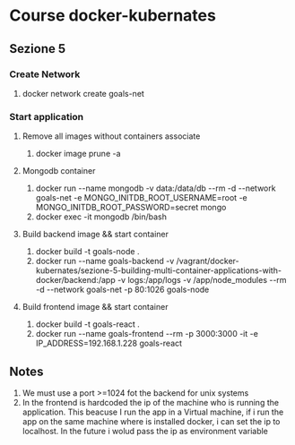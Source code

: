 # Course docker-kubernates

## Sezione 5

### Create Network

1. docker network create goals-net

### Start application

1. Remove all images without containers associate
   1. docker image prune -a
   
1. Mongodb container
    1. docker run --name mongodb -v data:/data/db --rm -d --network goals-net -e MONGO_INITDB_ROOT_USERNAME=root -e MONGO_INITDB_ROOT_PASSWORD=secret mongo
	1. docker exec -it mongodb /bin/bash
  
1. Build backend image && start container
    1. docker build -t goals-node .
    1. docker run --name goals-backend -v /vagrant/docker-kubernates/sezione-5-building-multi-container-applications-with-docker/backend:/app -v logs:/app/logs -v /app/node_modules --rm -d --network goals-net -p 80:1026 goals-node

1. Build frontend image && start container
	1. docker build -t goals-react .
	1. docker run --name goals-frontend --rm -p 3000:3000 -it -e IP_ADDRESS=192.168.1.228 goals-react


## Notes

1. We must use a port >=1024 fot the backend for unix systems
1. In the frontend is hardcoded the ip of the machine who is running the application. This beacuse I run the app in a Virtual machine, if i run the app on the same machine where is installed docker, i can set the ip to localhost. In the future i wolud pass the ip as environment variable 
